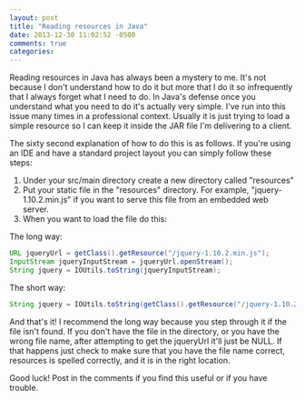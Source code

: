 ```yaml
---
layout: post
title: "Reading resources in Java"
date: 2013-12-30 11:02:52 -0500
comments: true
categories: 
---
```

Reading resources in Java has always been a mystery to me.  It's not because I don't understand how to do it but more that I do it so infrequently that
I always forget what I need to do.  In Java's defense once you understand what you need to do it's actually very simple.  I've run into this issue
many times in a professional context.  Usually it is just trying to load a simple resource so I can keep it inside the JAR file I'm delivering to a
client.

The sixty second explanation of how to do this is as follows.  If you're using an IDE and have a standard project layout you can simply follow these steps:

1. Under your src/main directory create a new directory called "resources"
2. Put your static file in the "resources" directory.  For example, "jquery-1.10.2.min.js" if you want to serve this file from an embedded web server.
3. When you want to load the file do this:

The long way:

``` java
URL jqueryUrl = getClass().getResource("/jquery-1.10.2.min.js");
InputStream jqueryInputStream = jqueryUrl.openStream();
String jquery = IOUtils.toString(jqueryInputStream);
```

The short way:

``` java
String jquery = IOUtils.toString(getClass().getResource("/jquery-1.10.2.min.js").openStream());
```

And that's it!  I recommend the long way because you step through it if the file isn't found.  If you don't have the file in the directory, or you have the
wrong file name, after attempting to get the jqueryUrl it'll just be NULL.  If that happens just check to make sure that you have the file name correct,
resources is spelled correctly, and it is in the right location.

Good luck!  Post in the comments if you find this useful or if you have trouble.
